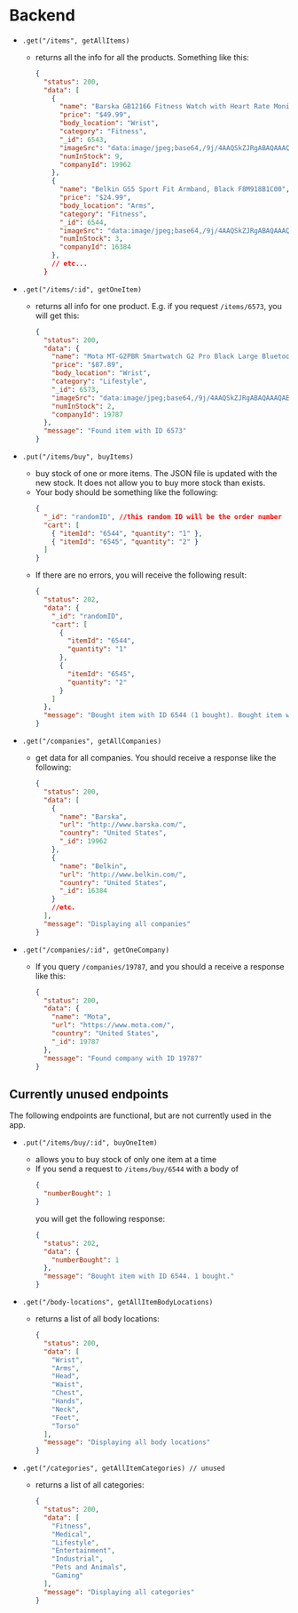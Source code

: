 # Backend

- `.get("/items", getAllItems)`

  - returns all the info for all the products. Something like this:
    ```json
    {
      "status": 200,
      "data": [
        {
          "name": "Barska GB12166 Fitness Watch with Heart Rate Monitor",
          "price": "$49.99",
          "body_location": "Wrist",
          "category": "Fitness",
          "_id": 6543,
          "imageSrc": "data:image/jpeg;base64,/9j/4AAQSkZJRgABAQAAAQABAAD/[.....]",
          "numInStock": 9,
          "companyId": 19962
        },
        {
          "name": "Belkin GS5 Sport Fit Armband, Black F8M918B1C00",
          "price": "$24.99",
          "body_location": "Arms",
          "category": "Fitness",
          "_id": 6544,
          "imageSrc": "data:image/jpeg;base64,/9j/4AAQSkZJRgABAQAAAQABAAD/[.....]",
          "numInStock": 3,
          "companyId": 16384
        },
        // etc...
      }
    ```

- `.get("/items/:id", getOneItem)`

  - returns all info for one product. E.g. if you request `/items/6573`, you will get this:
    ```json
    {
      "status": 200,
      "data": {
        "name": "Mota MT-G2PBR Smartwatch G2 Pro Black Large Bluetooth NFC Voice Activation",
        "price": "$87.89",
        "body_location": "Wrist",
        "category": "Lifestyle",
        "_id": 6573,
        "imageSrc": "data:image/jpeg;base64,/9j/4AAQSkZJRgABAQAAAQABAAD/[.....]",
        "numInStock": 2,
        "companyId": 19787
      },
      "message": "Found item with ID 6573"
    }
    ```

- `.put("/items/buy", buyItems)`
  - buy stock of one or more items. The JSON file is updated with the new stock. It does not allow you to buy more stock than exists.
  - Your body should be something like the following:
    ```json
    {
      "_id": "randomID", //this random ID will be the order number
      "cart": [
        { "itemId": "6544", "quantity": "1" },
        { "itemId": "6545", "quantity": "2" }
      ]
    }
    ```
  - If there are no errors, you will receive the following result:
    ```json
    {
      "status": 202,
      "data": {
        "_id": "randomID",
        "cart": [
          {
            "itemId": "6544",
            "quantity": "1"
          },
          {
            "itemId": "6545",
            "quantity": "2"
          }
        ]
      },
      "message": "Bought item with ID 6544 (1 bought). Bought item with ID 6545 (2 bought). "
    }
    ```
- `.get("/companies", getAllCompanies)`
  - get data for all companies. You should receive a response like the following:
    ```json
    {
      "status": 200,
      "data": [
        {
          "name": "Barska",
          "url": "http://www.barska.com/",
          "country": "United States",
          "_id": 19962
        },
        {
          "name": "Belkin",
          "url": "http://www.belkin.com/",
          "country": "United States",
          "_id": 16384
        }
        //etc.
      ],
      "message": "Displaying all companies"
    }
    ```
- `.get("/companies/:id", getOneCompany)`
  - If you query `/companies/19787`, and you should a receive a response like this:
    ```json
    {
      "status": 200,
      "data": {
        "name": "Mota",
        "url": "https://www.mota.com/",
        "country": "United States",
        "_id": 19787
      },
      "message": "Found company with ID 19787"
    }
    ```

## Currently unused endpoints

The following endpoints are functional, but are not currently used in the app.

- `.put("/items/buy/:id", buyOneItem)`

  - allows you to buy stock of only one item at a time
  - If you send a request to `/items/buy/6544` with a body of
    ```json
    {
      "numberBought": 1
    }
    ```
    you will get the following response:
    ```json
    {
      "status": 202,
      "data": {
        "numberBought": 1
      },
      "message": "Bought item with ID 6544. 1 bought."
    }
    ```

- `.get("/body-locations", getAllItemBodyLocations)`
  - returns a list of all body locations:
    ```json
    {
      "status": 200,
      "data": [
        "Wrist",
        "Arms",
        "Head",
        "Waist",
        "Chest",
        "Hands",
        "Neck",
        "Feet",
        "Torso"
      ],
      "message": "Displaying all body locations"
    }
    ```
- `.get("/categories", getAllItemCategories) // unused`
  - returns a list of all categories:
    ```json
    {
      "status": 200,
      "data": [
        "Fitness",
        "Medical",
        "Lifestyle",
        "Entertainment",
        "Industrial",
        "Pets and Animals",
        "Gaming"
      ],
      "message": "Displaying all categories"
    }
    ```
